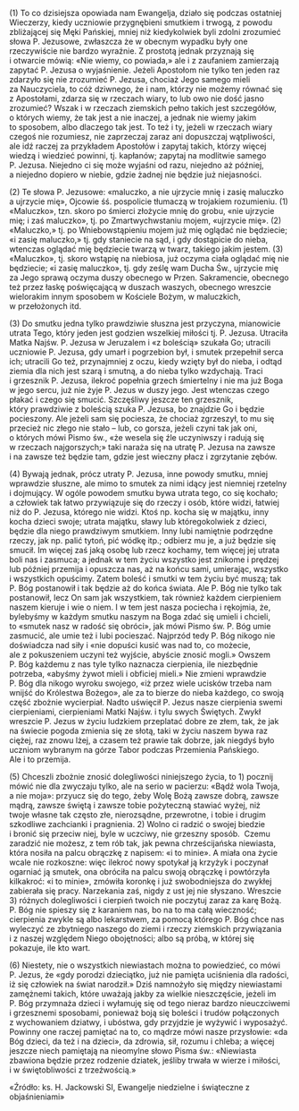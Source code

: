 
\(1\) To co dzisiejsza opowiada nam Ewangelja, działo się podczas
ostatniej Wieczerzy, kiedy uczniowie przygnębieni smutkiem i trwogą,
z powodu zbliżającej się Męki Pańskiej, mniej niż kiedykolwiek byli
zdolni zrozumieć słowa P. Jezusowe, zwłaszcza że w obecnym wypadku były
one rzeczywiście nie bardzo wyraźnie. Z prostotą jednak przyznają się
i otwarcie mówią: «Nie wiemy, co powiada,» ale i z zaufaniem zamierzają
zapytać P. Jezusa o wyjaśnienie. Jeżeli Apostołom nie tylko ten jeden
raz zdarzyło się nie zrozumieć P. Jezusa, chociaż Jego samego mieli
za Nauczyciela, to cóż dziwnego, że i nam, którzy nie możemy równać się
z Apostołami, zdarza się w rzeczach wiary, to lub owo nie dość jasno
zrozumieć? Wszak i w rzeczach ziemskich pełno takich jest szczegółów,
o których wiemy, że tak jest a nie inaczej, a jednak nie wiemy jakim
to sposobem, albo dlaczego tak jest. To też i ty, jeżeli w rzeczach
wiary czegoś nie rozumiesz, nie zaprzeczaj zaraz ani dopuszczaj
wątpliwości, ale idź raczej za przykładem Apostołów i zapytaj takich,
którzy więcej wiedzą i wiedzieć powinni, tj. kapłanów; zapytaj
na modlitwie samego P. Jezusa. Niejedno ci się może wyjaśni od razu,
niejedno aż później, a niejedno dopiero w niebie, gdzie żadnej nie
będzie już niejasności.

\(2\) Te słowa P. Jezusowe: «maluczko, a nie ujrzycie mnię i zasię
maluczko a ujrzycie mię», Ojcowie śś. pospolicie tłumaczą w trojakiem
rozumieniu. (1) «Maluczko», tzn. skoro po śmierci złożycie mnię
do grobu, «nie ujrzycie mię; i zaś maluczko», tj. po Zmartwychwstaniu
mojem, «ujrzycie mię». (2) «Maluczko,» tj. po Wniebowstąpieniu mojem już
mię oglądać nie będziecie; «i zasię maluczko,» tj. gdy staniecie na sąd,
i gdy dostąpicie do nieba, wtenczas oglądać mię będziecie twarzą
w twarz, takiego jakim jestem. (3) «Maluczko», tj. skoro wstąpię
na niebiosa, już oczyma ciała oglądać mię nie będziecie; «i zasię
maluczko», tj. gdy ześlę wam Ducha Św., ujrzycie mię za Jego sprawą
oczyma duszy obecnego w Przen. Sakramencie, obecnego też przez łaskę
poświęcającą w duszach waszych, obecnego wreszcie wielorakim innym
sposobem w Kościele Bożym, w maluczkich, w przełożonych itd.

\(3\) Do smutku jedna tylko prawdziwie słuszna jest przyczyna,
mianowicie utrata Tego, który jeden jest godzien wszelkiej miłości
tj. P. Jezusa. Utraciła Matka Najśw. P. Jezusa w Jeruzalem
i «z boleścią» szukała Go; utracili uczniowie P. Jezusa, gdy umarł
i pogrzebion był, i smutek przepełnił serca ich; utracili Go też,
przynajmniej z oczu, kiedy wzięty był do nieba, i odtąd ziemia dla nich
jest szarą i smutną, a do nieba tylko wzdychają. Traci i grzesznik
P. Jezusa, ilekroć popełnia grzech śmiertelny i nie ma już Boga w jego
sercu, już nie żyje P. Jezus w duszy jego. Jest wtenczas czego płakać
i czego się smucić. Szczęśliwy jeszcze ten grzesznik, który prawdziwie
z boleścią szuka P. Jezusa, bo znajdzie Go i będzie pocieszony.
Ale jeżeli sam się pociesza, że chociaż zgrzeszył, to mu się przecież
nic złego nie stało – lub, co gorsza, jeżeli czyni tak jak oni,
o których mówi Pismo św., «że wesela się źle uczyniwszy i radują się
w rzeczach najgorszych;» taki naraża się na utratę P. Jezusa na zawsze
i na zawsze też będzie tam, gdzie jest wieczny płacz i zgrzytanie zębów.

\(4\) Bywają jednak, prócz utraty P. Jezusa, inne powody smutku, mniej
wprawdzie słuszne, ale mimo to smutek za nimi idący jest niemniej
rzetelny i dojmujący. W ogóle powodem smutku bywa utrata tego, co się
kochało; a człowiek tak łatwo przywiązuje się do rzeczy i osób, które
widzi, łatwiej niż do P. Jezusa, którego nie widzi. Ktoś np. kocha się
w majątku, inny kocha dzieci swoje; utrata majątku, sławy lub
któregokolwiek z dzieci, będzie dla niego prawdziwym smutkiem. Inny lubi
namiętnie podrzędne rzeczy, jak np. palić tytoń, pić wódkę itp.; odbierz
mu je, a już będzie się smucił. Im więcej zaś jaką osobę lub rzecz
kochamy, tem więcej jej utrata boli nas i zasmuca; a jednak w tem życiu
wszystko jest znikome i prędzej lub później przemija i opuszcza nas, aż
na końcu sami, umierając, wszystko i wszystkich opuścimy. Zatem boleść
i smutki w tem życiu być muszą; tak P. Bóg postanowił i tak będzie aż
do końca świata. Ale P. Bóg nie tylko tak postanowił, lecz On sam jak
wszystkiem, tak również każdem cierpieniem naszem kieruje i wie o niem.
I w tem jest nasza pociecha i rękojmia, że, bylebyśmy w każdym smutku
naszym na Boga zdać się umieli i chcieli, to «smutek nasz w radość się
obróci», jak mówi Pismo św. P. Bóg umie zasmucić, ale umie też i lubi
pocieszać. Najprzód tedy P. Bóg nikogo nie doświadcza nad siły i «nie
dopuści kusić was nad to, co możecie, ale z pokuszeniem uczyni też
wyjście, abyście znosić mogli.» Owszem P. Bóg każdemu z nas tyle tylko
naznacza cierpienia, ile niezbędnie potrzeba, «abyśmy żywot mieli
i obficiej mieli.» Nie zmieni wprawdzie P. Bóg dla nikogo wyroku
swojego, «iż przez wiele ucisków trzeba nam wnijść do Królestwa Bożego»,
ale za to bierze do nieba każdego, co swoją część zbożnie wycierpiał.
Nadto uświęcił P. Jezus nasze cierpienia swemi cierpieniami,
cierpieniami Matki Najśw. i tylu swych Świętych. Zwykł wreszcie P. Jezus
w życiu ludzkiem przeplatać dobre ze złem, tak, że jak na świecie pogoda
zmienia się ze słotą, taki w życiu naszem bywa raz ciężej, raz znowu
lżej, a czasem też prawie tak dobrze, jak niegdyś było uczniom wybranym
na górze Tabor podczas Przemienia Pańskiego. Ale i to przemija.

\(5\) Chceszli zbożnie znosić dolegliwości niniejszego życia, to 1)
pocznij mówić nie dla zwyczaju tylko, ale na serio w pacierzu: «Bądź
wola Twoja, a nie moja»: przyucz się do tego, żeby Wolę Bożą zawsze
dobrą, zawsze mądrą, zawsze świętą i zawsze tobie pożyteczną stawiać
wyżej, niż twoje własne tak często złe, nierozsądne, przewrotne, i tobie
i drugim szkodliwe zachcianki i pragnienia. 2) Wolno ci radzić o swojej
biedzie i bronić się przeciw niej, byle w uczciwy, nie grzeszny sposób.
 Czemu zaradzić nie możesz, z tem rób tak, jak pewna chrześcijańska
niewiasta, która nosiła na palcu obrączkę z napisem: «i to minie».
A miała ona życie wcale nie rozkoszne: więc ilekroć nowy spotykał ją
krzyżyk i poczynał ogarniać ją smutek, ona obróciła na palcu swoją
obrączkę i powtórzyła kilkakroć: «i to minie», zmówiła koronkę i już
swobodniejsza do zwykłej zabierała się pracy. Narzekania zaś, nigdy
z ust jej nie słyszano. Wreszcie 3) różnych dolegliwości i cierpień
twoich nie poczytuj zaraz za karę Bożą. P. Bóg nie spieszy się
z karaniem nas, bo na to ma całą wieczność; cierpienia zwykle są albo
lekarstwem, za pomocą którego P. Bóg chce nas wyleczyć ze zbytniego
naszego do ziemi i rzeczy ziemskich przywiązania i z naszej względem
Niego obojętności; albo są próbą, w której się pokazuje, ile kto wart.

\(6\) Niestety, nie o wszystkich niewiastach można to powiedzieć, co
mówi P. Jezus, że «gdy porodzi dzieciątko, już nie pamięta uciśnienia
dla radości, iż się człowiek na świat narodził.» Dziś namnożyło się
między niewiastami zamężnemi takich, które uważają jakby za wielkie
nieszczęście, jeżeli im P. Bóg przymnaża dzieci i wyłamuję się od tego
nieraz bardzo nieuczciwemi i grzesznemi sposobami, ponieważ boją się
boleści i trudów połączonych z wychowaniem dziatwy, i ubóstwa,
gdy przyjdzie je wyżywić i wyposażyć. Powinny one raczej pamiętać na to,
co mądrze mówi nasze przysłowie: «da Bóg dzieci, da też i na dzieci»,
da zdrowia, sił, rozumu i chleba; a więcej jeszcze niech pamiętają
na nieomylne słowo Pisma św.: «Niewiasta zbawiona będzie przez rodzenie
dziatek, jeśliby trwała w wierze i miłości, i w świętobliwości
z trzeźwością.»

«Źródło: ks. H. Jackowski SI, Ewangelje niedzielne i świąteczne z objaśnieniami»

